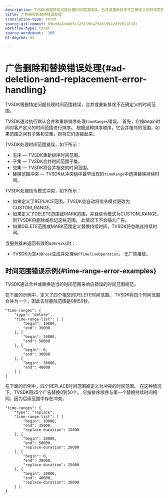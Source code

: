 ```yaml
---
description: TVSDK根据特定问题处理时间范围错误，合并或重新排序不正确定义的时间范围。
title: 广告删除和替换错误处理
translation-type: tm+mt
source-git-commit: 89bdda1d4bd5c126f19ba75a819942df901183d1
workflow-type: tm+mt
source-wordcount: '308'
ht-degree: 0%

---
```



# 广告删除和替换错误处理{#ad-deletion-and-replacement-error-handling}

TVSDK根据特定问题处理时间范围错误，合并或重新排序不正确定义的时间范围。

TVSDK通过执行默认合并和重新排序处理`timeRanges`错误。 首先，它按&#x200B;*begin*&#x200B;时间对客户定义的时间范围进行排序。 根据这种排序顺序，它合并相邻的范围，如果范围之间有子集和交集，则将它们连接起来。

TVSDK处理时间范围错误，如下所示：

* 无序 — TVSDK重新排序时间范围。
* 子集 — TVSDK合并时间范围子集。
* 交集 — TVSDK将合并相交的时间范围。
* 替换范围冲突 — TVSDK从冲突组中最早出现的`timeRange`中选择替换持续时间。

TVSDK处理信令模式冲突，如下所示：

* 如果定义了REPLACE范围，TVSDK会自动将信令模式更改为CUSTOM_RANGE。
* 如果定义了DELETE范围或MARK范围，并且信令模式为CUSTOM_RANGE，则TVSDK将删除或标记这些范围。 此情况下不会插入广告。
* 如果DELETE范围或MARK范围定义替换持续时间，TVSDK将忽略此持续时间。

当服务器未返回有效的`AdBreaks`时：

* TVSDK为空`AdBreak`生成并处理`NOPTimelineOperation`。 无广告播放。

## 时间范围错误示例{#time-range-error-examples}

TVSDK通过合并或替换适当的时间范围来响应错误的时间范围规范。

在下面的示例中，定义了四个相交的DELETE时间范围。 TVSDK将四个时间范围合并为一个，因此实际删除范围是0到50秒。

```
"time-ranges": {
    "type": "delete",
    "time-range-list": [ {
        "begin": 10000,
        "end": 35000
    }, {
        "begin": 20000,
        "end": 50000
    }, {
        "begin": 0,
        "end": 30000
    }, {
        "begin": 30000,
        "end": 40000
    } ]
}
```

在下面的示例中，四个REPLACE时间范围被定义为冲突的时间范围。 在这种情况下，TVSDK用25个广告替换0到50个。 它按排序顺序与第一个替换持续时间相同，因为后续范围中存在冲突。

```
"time-ranges": {
    "type": "replace",
    "time-range-list": [ {
        "begin": 10000,
        "end": 35000,
        "replace-duration": 15000
    }, {
        "begin": 20000,
        "end": 50000,
        "replace-duration": 20000
    }, {
        "begin": 0,
        "end": 30000,
        "replace-duration": 25000
    }, {
        "begin": 30000,
        "end": 40000,
        "replace-duration": 30000
    } ]
}
```
